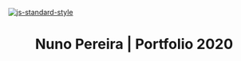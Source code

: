 [![js-standard-style](https://img.shields.io/badge/code%20style-standard-brightgreen.svg)](https://github.com/standard/standard)

<h1 align="center">
  Nuno Pereira | Portfolio 2020
</h1>

